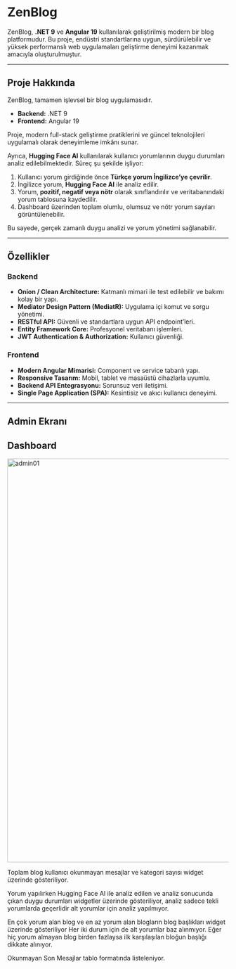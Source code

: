 # ZenBlog

ZenBlog, **.NET 9** ve **Angular 19** kullanılarak geliştirilmiş modern bir blog platformudur. Bu proje, endüstri standartlarına uygun, sürdürülebilir ve yüksek performanslı web uygulamaları geliştirme deneyimi kazanmak amacıyla oluşturulmuştur.

---

## Proje Hakkında

ZenBlog, tamamen işlevsel bir blog uygulamasıdır.

- **Backend:** .NET 9  
- **Frontend:** Angular 19  

Proje, modern full-stack geliştirme pratiklerini ve güncel teknolojileri uygulamalı olarak deneyimleme imkânı sunar.

Ayrıca, **Hugging Face AI** kullanılarak kullanıcı yorumlarının duygu durumları analiz edilebilmektedir. Süreç şu şekilde işliyor:

1. Kullanıcı yorum girdiğinde önce **Türkçe yorum İngilizce’ye çevrilir**.  
2. İngilizce yorum, **Hugging Face AI** ile analiz edilir.  
3. Yorum, **pozitif, negatif veya nötr** olarak sınıflandırılır ve veritabanındaki yorum tablosuna kaydedilir.  
4. Dashboard üzerinden toplam olumlu, olumsuz ve nötr yorum sayıları görüntülenebilir.

Bu sayede, gerçek zamanlı duygu analizi ve yorum yönetimi sağlanabilir.

---

## Özellikler

### Backend
- **Onion / Clean Architecture:** Katmanlı mimari ile test edilebilir ve bakımı kolay bir yapı.  
- **Mediator Design Pattern (MediatR):** Uygulama içi komut ve sorgu yönetimi.  
- **RESTful API:** Güvenli ve standartlara uygun API endpoint’leri.  
- **Entity Framework Core:** Profesyonel veritabanı işlemleri.  
- **JWT Authentication & Authorization:** Kullanıcı güvenliği.  

### Frontend
- **Modern Angular Mimarisi:** Component ve service tabanlı yapı.  
- **Responsive Tasarım:** Mobil, tablet ve masaüstü cihazlarla uyumlu.  
- **Backend API Entegrasyonu:** Sorunsuz veri iletişimi.  
- **Single Page Application (SPA):** Kesintisiz ve akıcı kullanıcı deneyimi.

---

## Admin Ekranı
## Dashboard

<img width="1848" height="918" alt="admin01" src="https://github.com/user-attachments/assets/0300936b-7e43-421d-ba94-2ce6b8ce9a72" />

Toplam blog kullanıcı okunmayan mesajlar ve kategori sayısı widget üzerinde gösteriliyor. <br>
  
Yorum yapılırken Hugging Face AI ile analiz edilen ve analiz sonucunda çıkan duygu durumları widgetler üzerinde gösteriliyor, analiz sadece tekli yorumlarda geçerlidir alt yorumlar için analiz yapılmıyor. <br>
  
En çok yorum alan blog ve en az yorum alan blogların blog başlıkları widget üzerinde gösteriliyor Her iki durum için de alt yorumlar baz alınmıyor. Eğer hiç yorum almayan blog birden fazlaysa ilk karşılaşılan bloğun başlığı dikkate alınıyor. <br>
  
Okunmayan Son Mesajlar tablo formatında listeleniyor. 

  
  



